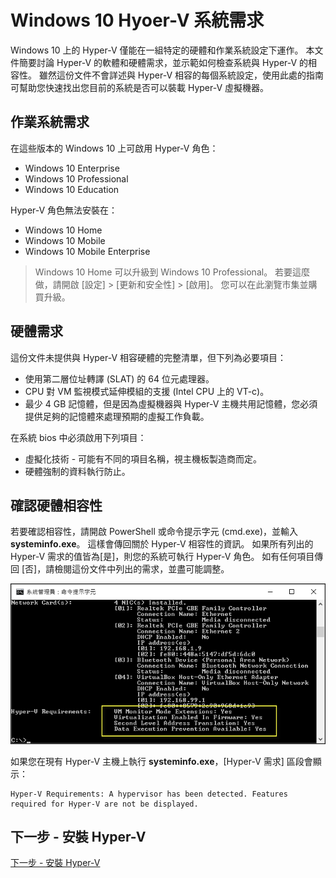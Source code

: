 # Windows 10 Hyoer-V 系統需求

Windows 10 上的 Hyper-V 僅能在一組特定的硬體和作業系統設定下運作。 本文件簡要討論 Hyper-V 的軟體和硬體需求，並示範如何檢查系統與 Hyper-V 的相容性。 雖然這份文件不會詳述與 Hyper-V 相容的每個系統設定，使用此處的指南可幫助您快速找出您目前的系統是否可以裝載 Hyper-V 虛擬機器。

## 作業系統需求

在這些版本的 Windows 10 上可啟用 Hyper-V 角色：

- Windows 10 Enterprise
- Windows 10 Professional
- Windows 10 Education

Hyper-V 角色無法安裝在：

- Windows 10 Home
- Windows 10 Mobile
- Windows 10 Mobile Enterprise

>Windows 10 Home 可以升級到 Windows 10 Professional。 若要這麼做，請開啟 [設定] > [更新和安全性] > [啟用]。 您可以在此瀏覽市集並購買升級。

## 硬體需求

這份文件未提供與 Hyper-V 相容硬體的完整清單，但下列為必要項目：

- 使用第二層位址轉譯 (SLAT) 的 64 位元處理器。
- CPU 對 VM 監視模式延伸模組的支援 (Intel CPU 上的 VT-c)。
- 最少 4 GB 記憶體，但是因為虛擬機器與 Hyper-V 主機共用記憶體，您必須提供足夠的記憶體來處理預期的虛擬工作負載。

在系統 bios 中必須啟用下列項目：
- 虛擬化技術 - 可能有不同的項目名稱，視主機板製造商而定。
- 硬體強制的資料執行防止。

## 確認硬體相容性

若要確認相容性，請開啟 PowerShell 或命令提示字元 (cmd.exe)，並輸入 **systeminfo.exe**。 這樣會傳回關於 Hyper-V 相容性的資訊。
如果所有列出的 Hyper-V 需求的值皆為[是]，則您的系統可執行 Hyper-V 角色。 如有任何項目傳回 [否]，請檢閱這份文件中列出的需求，並盡可能調整。

![](media/SystemInfo_upd.png)

如果您在現有 Hyper-V 主機上執行 **systeminfo.exe**，[Hyper-V 需求] 區段會顯示：

```
Hyper-V Requirements: A hypervisor has been detected. Features required for Hyper-V are not be displayed.
```

## 下一步 - 安裝 Hyper-V

[下一步 - 安裝 Hyper-V](walkthrough_install.md)




<!--HONumber=Dec15_HO1-->
